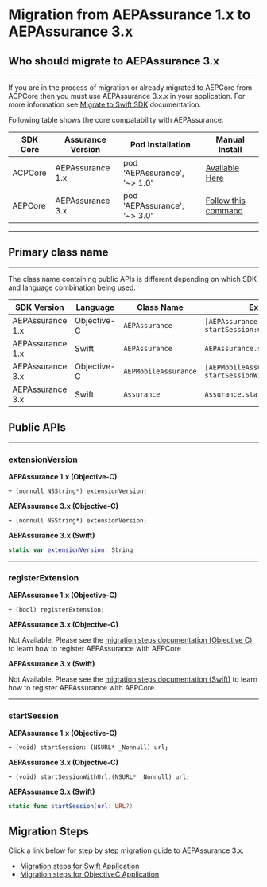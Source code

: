 # Migration from AEPAssurance 1.x to AEPAssurance 3.x

## Who should migrate to AEPAssurance 3.x

---

If you are in the process of migration or already migrated to AEPCore from ACPCore then you must use AEPAssurance 3.x.x in your application. For more information see [Migrate to Swift SDK](https://aep-sdks.gitbook.io/docs/resources/migrate-to-swift) documentation.

Following table shows the core compatability with AEPAssurance. 


| SDK Core | Assurance Version | Pod Installation | Manual Install |
| ----------- | -------- | ---------- | ------- |
| ACPCore | AEPAssurance 1.x | pod 'AEPAssurance', '~> 1.0' | [Available Here](https://github.com/Adobe-Marketing-Cloud/acp-sdks/tree/master/iOS/AEPAssurance)|
| AEPCore | AEPAssurance 3.x | pod 'AEPAssurance', '~> 3.0' | [Follow this command]() |

---

## Primary class name

---

The class name containing public APIs is different depending on which SDK and language combination being used.

| SDK Version | Language | Class Name | Example |
| ----------- | -------- | ---------- | ------- |
| AEPAssurance 1.x | Objective-C | `AEPAssurance` | `[AEPAssurance startSession:url];`|
| AEPAssurance 1.x | Swift | `AEPAssurance` | `AEPAssurance.startSession(url)`|
| AEPAssurance 3.x | Objective-C | `AEPMobileAssurance` | `[AEPMobileAssurance startSessionWithUrl:url];` |
| AEPAssurance 3.x | Swift | `Assurance` | `Assurance.startSession(url)` |

## Public APIs 

---

### extensionVersion

**AEPAssurance 1.x (Objective-C)**

```objc
+ (nonnull NSString*) extensionVersion;
```

**AEPAssurance 3.x  (Objective-C)**

```objc
+ (nonnull NSString*) extensionVersion;
```

**AEPAssurance 3.x (Swift)**

```swift
static var extensionVersion: String
```

---

### registerExtension

**AEPAssurance 1.x (Objective-C)**

```objc
+ (bool) registerExtension;
```

**AEPAssurance 3.x  (Objective-C)**

Not Available. Please see the [migration steps documentation (Objective C)](MIGRATIONObjC.md) to learn how to register AEPAssurance with AEPCore

**AEPAssurance 3.x (Swift)**

Not Available. Please see the [migration steps documentation (Swift)](MIGRATIONSWIFT.md) to learn how to register AEPAssurance with AEPCore.

---

### startSession

**AEPAssurance 1.x (Objective-C)**

```objc
+ (void) startSession: (NSURL* _Nonnull) url;
```

**AEPAssurance 3.x  (Objective-C)**

```objc
+ (void) startSessionWithUrl:(NSURL* _Nonnull) url;
```

**AEPAssurance 3.x (Swift)**

```swift
static func startSession(url: URL?)
```



## Migration Steps

Click a link below for step by step migration guide to AEPAssurance 3.x.

- [Migration steps for Swift Application](MIGRATIONSWIFT.md)
- [Migration steps for ObjectiveC Application](MIGRATIONObjC.md)



